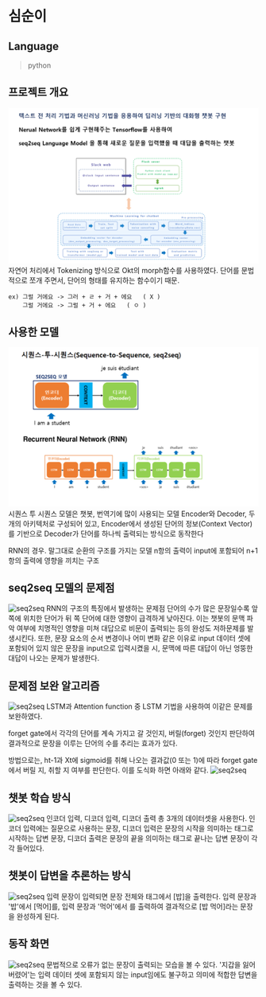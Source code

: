 ﻿# 심순이

## Language
> python


## 프로젝트 개요
![개요](./img_for_README/1.png)
자연어 처리에서 Tokenizing 방식으로 Okt의 morph함수를 사용하였다.
단어를 문법적으로 쪼개 주면서, 단어의 형태를 유지하는 함수이기 때문.
``` 
ex) 그럴 거에요 -> 그러 + ㄹ + 거 + 에요   ( X )
    그럴 거에요 -> 그럴 + 거 + 에요   ( ㅇ ) 
```


## 사용한 모델
![seq2seq](./img_for_README/2.png)
시퀀스 투 시퀀스 모델은 챗봇, 번역기에 많이 사용되는 모델 
Encoder와 Decoder, 두 개의 아키텍처로 구성되어 있고, Encoder에서 생성된 단어의 정보(Context Vector)를 기반으로 Decoder가 단어를 하나씩 출력되는 방식으로 동작한다

RNN의 경우. 말그대로 순환의 구조를 가지는 모델
n항의 출력이 input에 포함되어 n+1항의 출력에 영향을 끼치는 구조


## seq2seq 모델의 문제점
![seq2seq](/img_for_README/3.png)
RNN의 구조의 특징에서 발생하는 문제점
단어의 수가 많은 문장일수록 앞 쪽에 위치한 단어가 뒤 쪽 단어에 대한 영향이 급격하게 낮아진다.
이는 챗봇의 문맥 파악 여부에 치명적인 영향을 미쳐 대답으로 비문이 출력되는 등의 완성도 저하문제를 발생시킨다.
또한, 문장 요소의 순서 변경이나 어미 변화 같은 이유로 input 데이터 셋에 포함되어 있지 않은 문장을 input으로 입력시켰을 시,
문맥에 따른 대답이 아닌 엉뚱한 대답이 나오는 문제가 발생한다.


## 문제점 보완 알고리즘
![seq2seq](/img_for_README/4.png)
LSTM과 Attention function 중 LSTM 기법을 사용하여 이같은 문제를 보완하였다.

forget gate에서 각각의 단어를 계속 가지고 갈 것인지, 버릴(forget) 것인지 판단하여 결과적으로 문장을 이루는 단어의 수를 추리는 효과가 있다.

방법으로는, ht-1과 Xt에 sigmoid를 취해 나오는 결과값(0 또는 1)에 따라 forget gate에서 버릴 지, 취할 지 여부를 판단한다.
이를 도식화 하면 아래와 같다.
![seq2seq](/img_for_README/4-1.png)


## 챗봇 학습 방식
![seq2seq](/img_for_README/5.png)
인코더 입력, 디코더 입력, 디코더 출력 총 3개의 데이터셋을 사용한다.
인코더 입력에는 질문으로 사용하는 문장, 
디코더 입력은 문장의 시작을 의미하는 <START> 태그로 시작하는 답변 문장,
디코더 출력은 문장의 끝을 의미하는 <END> 태그로 끝나는 답변 문장이 각각 들어있다.


## 챗봇이 답변을 추론하는 방식
![seq2seq](/img_for_README/6.png)
입력 문장이 입력되면 문장 전체와 <START> 태그에서 [밥]을 출력한다.
입력 문장과 '밥'에서 [먹어]를,
입력 문장과 '먹어'에서 <END>를 출력하여 결과적으로 [밥 먹어]라는 문장을 완성하게 된다.


## 동작 화면
![seq2seq](/img_for_README/7.png)
문법적으로 오류가 없는 문장이 출력되는 모습을 볼 수 있다.
'지갑을 잃어버렸어'는 입력 데이터 셋에 포함되지 않는 input임에도 불구하고 의미에 적합한 답변을 출력하는 것을 볼 수 있다.
